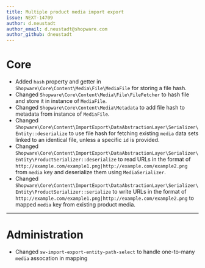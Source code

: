 ```yaml
---
title: Multiple product media import export
issue: NEXT-14709
author: d.neustadt
author_email: d.neustadt@shopware.com 
author_github: dneustadt
---
```

# Core
* Added `hash` property and getter in `Shopware\Core\Content\Media\File\MediaFile` for storing a file hash.
* Changed `Shopware\Core\Content\Media\File\FileFetcher` to hash file and store it in instance of `MediaFile`.
* Changed `Shopware\Core\Content\Media\Metadata` to add file hash to metadata from instance of `MediaFile`.
* Changed `Shopware\Core\Content\ImportExport\DataAbstractionLayer\Serializer\Entity::deserialize` to use file hash for fetching existing `media` data sets linked to an identical file, unless a specific `id` is provided.  
* Changed `Shopware\Core\Content\ImportExport\DataAbstractionLayer\Serializer\Entity\ProductSerializer::deserialize` to read URLs in the format of `http://example.com/example1.png|http://example.com/example2.png` from `media` key and deserialize them using `MediaSerializer`.
* Changed `Shopware\Core\Content\ImportExport\DataAbstractionLayer\Serializer\Entity\ProductSerializer::serialize` to write URLs in the format of `http://example.com/example1.png|http://example.com/example2.png` to mapped `media` key from existing product media.
___
# Administration
* Changed `sw-import-export-entity-path-select` to handle one-to-many `media` assocation in mapping
